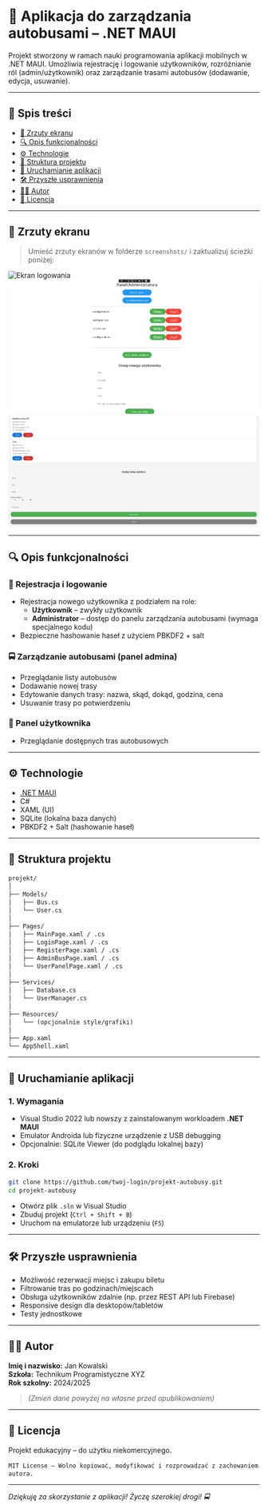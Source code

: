 # 🚌 Aplikacja do zarządzania autobusami – .NET MAUI

Projekt stworzony w ramach nauki programowania aplikacji mobilnych w .NET MAUI. Umożliwia rejestrację i logowanie użytkowników, rozróżnianie ról (admin/użytkownik) oraz zarządzanie trasami autobusów (dodawanie, edycja, usuwanie).

---

## 📌 Spis treści

- [📸 Zrzuty ekranu](#-zrzuty-ekranu)
- [🔍 Opis funkcjonalności](#-opis-funkcjonalności)
- [⚙️ Technologie](#️-technologie)
- [📁 Struktura projektu](#-struktura-projektu)
- [🚀 Uruchamianie aplikacji](#-uruchamianie-aplikacji)
- [🛠 Przyszłe usprawnienia](#-przyszłe-usprawnienia)
- [👨‍💻 Autor](#-autor)
- [📄 Licencja](#-licencja)

---

## 📸 Zrzuty ekranu

> Umieść zrzuty ekranów w folderze `screenshots/` i zaktualizuj ścieżki poniżej:

![Ekran logowania](screenshots/login.png)
![Panel administratora](screenshots/admin_panel.png)
![Dodawanie autobusu](screenshots/add_bus.png)

---

## 🔍 Opis funkcjonalności

### 👥 Rejestracja i logowanie

- Rejestracja nowego użytkownika z podziałem na role:
  - **Użytkownik** – zwykły użytkownik
  - **Administrator** – dostęp do panelu zarządzania autobusami (wymaga specjalnego kodu)
- Bezpieczne hashowanie haseł z użyciem PBKDF2 + salt

### 🚍 Zarządzanie autobusami (panel admina)

- Przeglądanie listy autobusów
- Dodawanie nowej trasy
- Edytowanie danych trasy: nazwa, skąd, dokąd, godzina, cena
- Usuwanie trasy po potwierdzeniu

### 👤 Panel użytkownika

- Przeglądanie dostępnych tras autobusowych

---

## ⚙️ Technologie

- [.NET MAUI](https://learn.microsoft.com/en-us/dotnet/maui/)
- C#
- XAML (UI)
- SQLite (lokalna baza danych)
- PBKDF2 + Salt (hashowanie haseł)

---

## 📁 Struktura projektu

```
projekt/
│
├── Models/
│   ├── Bus.cs
│   └── User.cs
│
├── Pages/
│   ├── MainPage.xaml / .cs
│   ├── LoginPage.xaml / .cs
│   ├── RegisterPage.xaml / .cs
│   ├── AdminBusPage.xaml / .cs
│   └── UserPanelPage.xaml / .cs
│
├── Services/
│   ├── Database.cs
│   └── UserManager.cs
│
├── Resources/
│   └── (opcjonalnie style/grafiki)
│
├── App.xaml
└── AppShell.xaml
```

---

## 🚀 Uruchamianie aplikacji

### 1. Wymagania

- Visual Studio 2022 lub nowszy z zainstalowanym workloadem **.NET MAUI**
- Emulator Androida lub fizyczne urządzenie z USB debugging
- Opcjonalnie: SQLite Viewer (do podglądu lokalnej bazy)

### 2. Kroki

```bash
git clone https://github.com/twoj-login/projekt-autobusy.git
cd projekt-autobusy
```

- Otwórz plik `.sln` w Visual Studio
- Zbuduj projekt (`Ctrl + Shift + B`)
- Uruchom na emulatorze lub urządzeniu (`F5`)

---

## 🛠 Przyszłe usprawnienia

- Możliwość rezerwacji miejsc i zakupu biletu
- Filtrowanie tras po godzinach/miejscach
- Obsługa użytkowników zdalnie (np. przez REST API lub Firebase)
- Responsive design dla desktopów/tabletów
- Testy jednostkowe

---

## 👨‍💻 Autor

**Imię i nazwisko:** Jan Kowalski  
**Szkoła:** Technikum Programistyczne XYZ  
**Rok szkolny:** 2024/2025  

> *(Zmień dane powyżej na własne przed opublikowaniem)*

---

## 📄 Licencja

Projekt edukacyjny – do użytku niekomercyjnego.

```
MIT License – Wolno kopiować, modyfikować i rozprowadzać z zachowaniem autora.
```

---

_Dziękuję za skorzystanie z aplikacji! Życzę szerokiej drogi! 🚍_
